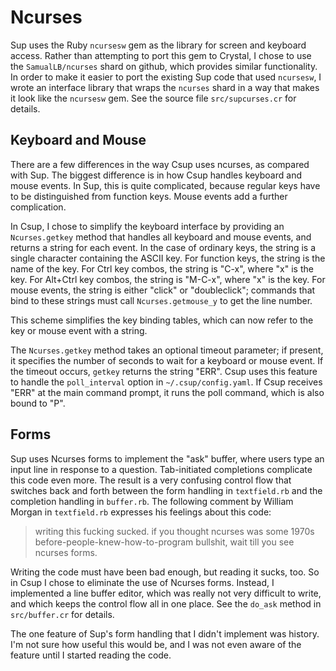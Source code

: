 # Ncurses

Sup uses the Ruby `ncursesw` gem as the library for screen and keyboard access.
Rather than attempting to port this gem to Crystal, I chose to use the
`SamualLB/ncurses` shard on github, which provides similar functionality.
In order to make it easier to port the existing Sup code that used `ncursesw`,
I wrote an interface library that wraps the `ncurses` shard in a way that makes
it look like the `ncursesw` gem.  See the source file `src/supcurses.cr` for details.

## Keyboard and Mouse

There are a few differences in the way Csup uses ncurses, as compared with Sup.
The biggest difference is in how Csup handles keyboard and mouse events.
In Sup, this is quite complicated,
because regular keys have to be distinguished from function keys.  Mouse events
add a further complication.

In Csup, I chose to simplify the keyboard interface by providing an `Ncurses.getkey`
method that handles all keyboard and mouse events, and returns a string
for each event.  In the case of ordinary keys, the string is a single character
containing the ASCII key.  For function keys, the string is the name
of the key.  For Ctrl key combos, the string is "C-x", where "x" is the key.
For Alt+Ctrl key combos, the string is "M-C-x", where "x" is the key.
For mouse events, the string is either "click" or "doubleclick"; commands
that bind to these strings must call `Ncurses.getmouse_y` to get the line number.

This scheme simplifies the key binding tables, which can now refer to the key
or mouse event with a string.

The `Ncurses.getkey` method takes an optional timeout parameter; if present,
it specifies the number of seconds to wait for a keyboard or mouse event.
If the timeout occurs, `getkey` returns the string "ERR".  Csup uses
this feature to handle the `poll_interval` option in `~/.csup/config.yaml`.
If Csup receives "ERR" at the main command prompt, it runs the poll command,
which is also bound to "P".

## Forms

Sup uses Ncurses forms to implement the "ask" buffer, where users
type an input line in response to a question.  Tab-initiated completions
complicate this code even more.  The result is a very confusing control
flow that switches back and forth between the form handling in `textfield.rb`
and the completion handling in `buffer.rb`.  The following comment by William Morgan
in `textfield.rb` expresses his feelings about this code:

> writing this fucking sucked. if you thought ncurses was some 1970s
> before-people-knew-how-to-program bullshit, wait till you see
> ncurses forms.

Writing the code must have been bad enough, but reading it sucks, too.
So in Csup I chose to eliminate the use of Ncurses forms.  Instead,
I implemented a line buffer editor, which was really not very difficult to write,
and which keeps the control flow all in one place.  See the `do_ask` method
in `src/buffer.cr` for details.

The one feature of Sup's form handling that I didn't implement was
history.  I'm not sure how useful this would be, and I was not even
aware of the feature until I started reading the code.
